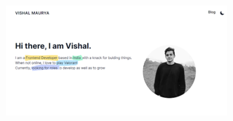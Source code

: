[![MasterHead](https://github.com/v1shalm/v1shalm/blob/1e83ca6ebd421ee27b872663182e8cb2cb20ee10/portfolio.png)](https://github.com/v1shalm)
